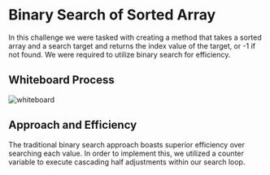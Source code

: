 # Binary Search of Sorted Array

In this challenge we were tasked with creating a method that takes a sorted array and a search target and returns the index value of the target, or -1 if not found. We were required to utilize binary search for efficiency.

## Whiteboard Process
![whiteboard](./whiteboard)

## Approach and Efficiency

The traditional binary search approach boasts superior efficiency over searching each value. In order to implement this, we utilized a counter variable to execute cascading half adjustments within our search loop. 

